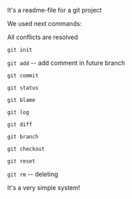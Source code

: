 It's a readme-file for a git project

We used next commands:

All conflicts are resolved

`git init`

`git add` -- add comment in future branch

`git commit`

`git status`

`git blame`

`git log`

`git diff`

`git branch`

`git checkout`

`git reset`

`git rm` -- deleting

It's a very simple system!
